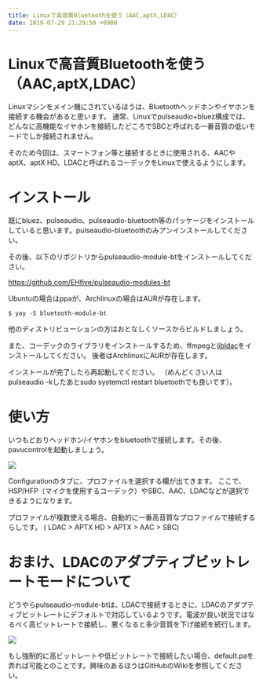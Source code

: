 ```yaml
---
title: Linuxで高音質Bluetoothを使う（AAC,aptX,LDAC）
date: 2019-07-29 21:29:50 +0900
---
```


Linuxで高音質Bluetoothを使う（AAC,aptX,LDAC）
===

Linuxマシンをメイン機にされているほうは、Bluetoothヘッドホンやイヤホンを接続する機会があると思います。
通常、Linuxでpulseaudio+bluez構成では、どんなに高機能なイヤホンを接続したどころでSBCと呼ばれる一番音質の低いモードでしか接続されません。

そのため今回は、スマートフォン等と接続するときに使用される、AACやaptX、aptX HD、LDACと呼ばれるコーデックをLinuxで使えるようにします。

# インストール

既にbluez、pulseaudio、pulseaudio-bluetooth等のパッケージをインストールしていると思います。pulseaudio-bluetoothのみアンインストールしてください。

その後、以下のリポジトリからpulseaudio-module-btをインストールしてください。

https://github.com/EHfive/pulseaudio-modules-bt

Ubuntuの場合はppaが、Archlinuxの場合はAURが存在します。

```
$ yay -S bluetooth-module-bt
```

他のディストリビューションの方はおとなしくソースからビルドしましょう。

また、コーデックのライブラリをインストールするため、ffmpegと[libldac](https://github.com/EHfive/ldacBT)をインストールしてください。
後者はArchlinuxにAURが存在します。

インストールが完了したら再起動してください。
（めんどくさい人はpulseaudio -kしたあとsudo systemctl restart bluetoothでも良いです）。

# 使い方

いつもどおりヘッドホン/イヤホンをbluetoothで接続します。その後、pavucontrolを起動しましょう。

![](https://i.imgur.com/t58XpPF.png)

Configurationのタブに、プロファイルを選択する欄が出てきます。
ここで、HSP/HFP（マイクを使用するコーデック）やSBC、AAC、LDACなどが選択できるようになります。

プロファイルが複数使える場合、自動的に一番高音質なプロファイルで接続するらしです。
( LDAC > APTX HD > APTX > AAC > SBC)
# おまけ、LDACのアダプティブビットレートモードについて

どうやらpulseaudio-module-btは、LDACで接続するときに、LDACのアダプティブビットレートにデフォルトで対応しているようです。電波が良い状況ではなるべく高ビットレートで接続し、悪くなると多少音質を下げ接続を続行します。

![](https://i.imgur.com/oPodrob.png)

もし強制的に高ビットレートや低ビットレートで接続したい場合、default.paを弄れば可能とのことです。興味のあるほうはGitHubのWikiを参照してください。
